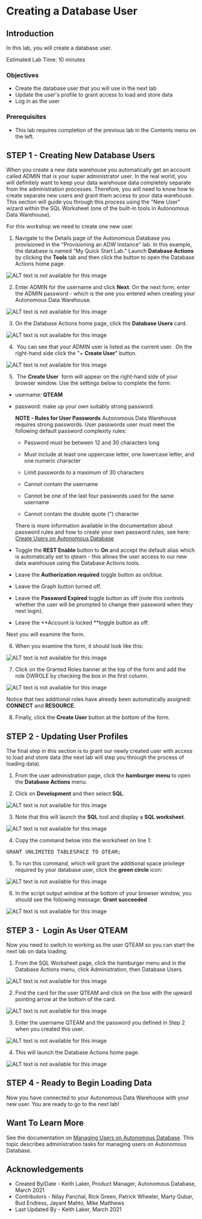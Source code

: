 ﻿
# Creating a Database User

## Introduction

In this lab, you will create a database user.

Estimated Lab Time: 10 minutes

### Objectives
- Create the database user that you will use in the next lab
- Update the user's profile to grant access to load and store data
- Log in as the user

### Prerequisites
- This lab requires completion of the previous lab in the Contents menu on the left.

## STEP 1 - Creating New Database Users

When you create a new data warehouse you automatically get an account called ADMIN that is your super administrator user. In the real world, you will definitely want to keep your data warehouse data completely separate from the administration processes. Therefore, you will need to know how to create separate new users and grant them access to your data warehouse. This section will guide you through this process using the &quot;New User&quot; wizard within the SQL Worksheet (one of the built-in tools in Autonomous Data Warehouse).

For this workshop we need to create one new user.

1. Navigate to the Details page of the Autonomous Database you provisioned in the &quot;Provisioning an ADW Instance&quot; lab. In this example, the database is named &quot;My Quick Start Lab.&quot; Launch **Database Actions** by clicking the **Tools** tab and then click the button to open the Database Actions home page.

  ![ALT text is not available for this image](images/2878884319.png)

2. Enter ADMIN for the username and click **Next**. On the next form, enter the ADMIN password - which is the one you entered when creating your Autonomous Data Warehouse.

  ![ALT text is not available for this image](images/2878884336.png)

3. On the Database Actions home page, click the **Database Users** card.

  ![ALT text is not available for this image](images/2878884369.png)

4.  You can see that your ADMIN user is listed as the current user.  On the right-hand side click the &quot;+ **Create User**&quot; button.

  ![ALT text is not available for this image](images/2878884398.png)

5.  The **Create User**  form will appear on the right-hand side of your browser window. Use the settings below to complete the form:

- username: **QTEAM**
- password: make up your own suitably strong password.

    **NOTE - Rules for User Passwords** Autonomous Data Warehouse requires strong passwords. User passwords user must meet the following default password complexity rules:

    - Password must be between 12 and 30 characters long

    - Must include at least one uppercase letter, one lowercase letter, and one numeric character

    - Limit passwords to a maximum of 30 characters

    - Cannot contain the username

    - Cannot be one of the last four passwords used for the same username

    - Cannot contain the double quote (&quot;) character

    There is more information available in the documentation about password rules and how to create your own password rules, see here: [Create Users on Autonomous Database](https://docs.oracle.com/en/cloud/paas/autonomous-database/adbsa/manage-users-create.html#GUID-B5846072-995B-4B81-BDCB-AF530BC42847)

- Toggle the **REST Enable** button to **On** and accept the default alias which is automatically set to qteam - this allows the user access to our new data warehouse using the Database Actions tools.
- Leave the **Authorization required** toggle button as on/blue. 
- Leave the Graph button turned off.
- Leave the **Password Expired** toggle button as off (note this controls whether the user will be prompted to change their password when they next login).
- Leave the **Account is locked **toggle button as off. 

Next you will examine the form.

6.  When you examine the form, it should look like this:

  ![ALT text is not available for this image](images/2878884610.png)

7.  Click on the Granted Roles banner at the top of the form and add the role DWROLE by checking the box in the first column.

  ![ALT text is not available for this image](images/2878884644.png)

Notice that two additional roles have already been automatically assigned: **CONNECT** and **RESOURCE**.  

8.  Finally, click the **Create User** button at the bottom of the form.

## STEP 2 - Updating User Profiles

The final step in this section is to grant our newly created user with access to load and store data (the next lab will step you through the process of loading data).

1.  From the user administration page, click the **hamburger menu** to open the **Database Actions** menu.

2.  Click on **Development** and then select **SQL**.

  ![ALT text is not available for this image](images/2861210865.png)

3.  Note that this will launch the **SQL** tool and display a **SQL worksheet**.

  ![ALT text is not available for this image](images/2861210866.png)

4.  Copy the command below into the worksheet on line 1: 

<pre>GRANT UNLIMITED TABLESPACE TO QTEAM;</pre>

5.  To run this command, which will grant the additional space privilege required by your database user, click the **green circle** icon:

  ![ALT text is not available for this image](images/2878884759.png)

6.  In the script output window at the bottom of your browser window, you should see the following message: **Grant succeeded** 

  ![ALT text is not available for this image](images/2878884854.png)

## STEP 3 -  Login As User QTEAM

Now you need to switch to working as the user QTEAM so you can start the next lab on data loading.

1. From the SQL Worksheet page, click the hamburger menu and in the Database Actions menu, click Administration, then Database Users.

  ![ALT text is not available for this image](images/2878885017.png)

2. Find the card for the user QTEAM and click on the box with the upward pointing arrow at the bottom of the card.

  ![ALT text is not available for this image](images/2878885042.png)

3. Enter the username QTEAM and the password you defined in Step 2 when you created this user.

  ![ALT text is not available for this image](images/2878885088.png)

4. This will launch the Database Actions home page.

  ![ALT text is not available for this image](images/2878885105.png)

## STEP 4 - Ready to Begin Loading Data

Now you have connected to your Autonomous Data Warehouse with your new user. You are ready to go to the next lab!

## Want To Learn More

See the documentation on [Managing Users on Autonomous Database](https://docs.oracle.com/en/cloud/paas/autonomous-database/adbsa/manage.html#GUID-AD7ACC07-AAF7-482A-8845-9C726B1BA86D). This topic describes administration tasks for managing users on Autonomous Database.

## Acknowledgements

- Created By/Date - Keith Laker, Product Manager, Autonomous Database, March 2021
- Contributors - Nilay Panchal, Rick Green, Patrick Wheeler, Marty Gubar, Bud Endress, Jayant Mahto, Mike Matthews
- Last Updated By - Keith Laker, March 2021
